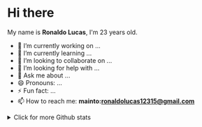 
# Hi there <img src="https://raw.githubusercontent.com/kaueMarques/kaueMarques/master/hi.gif" width="10vh" height="10vh" >

  

My name is **Ronaldo Lucas**, I'm 23 years old.
- 🔭 I’m currently working on ...
- 🌱 I’m currently learning ...
- 👯 I’m looking to collaborate on ...
- 🤔 I’m looking for help with ...
- 💬 Ask me about ...
- 😄 Pronouns: ...
- ⚡ Fun fact: ...
-  📫 How to reach me: **mainto:ronaldolucas12315@gmail.com**


<details style="display: block">
  <summary>Click for more Github stats</summary>
<div style="display:flex; flex-direction: row; align-items: center; justify-content: space-around">
 
<img width="450px" align="left" alt="Github stats card" src="https://github-readme-stats.vercel.app/api?username=TalissonOliveira&show_icons=true&theme=material-palenight&count_private=true&hide_border=true" />

</div>

</details>
